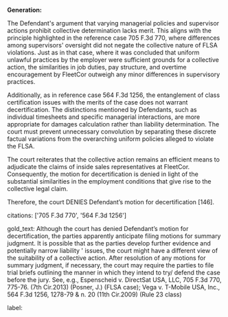 **Generation:**

The Defendant's argument that varying managerial policies and supervisor actions prohibit collective determination lacks merit. This aligns with the principle highlighted in the reference case 705 F.3d 770, where differences among supervisors' oversight did not negate the collective nature of FLSA violations. Just as in that case, where it was concluded that uniform unlawful practices by the employer were sufficient grounds for a collective action, the similarities in job duties, pay structure, and overtime encouragement by FleetCor outweigh any minor differences in supervisory practices.

Additionally, as in reference case 564 F.3d 1256, the entanglement of class certification issues with the merits of the case does not warrant decertification. The distinctions mentioned by Defendants, such as individual timesheets and specific managerial interactions, are more appropriate for damages calculation rather than liability determination. The court must prevent unnecessary convolution by separating these discrete factual variations from the overarching uniform policies alleged to violate the FLSA.

The court reiterates that the collective action remains an efficient means to adjudicate the claims of inside sales representatives at FleetCor. Consequently, the motion for decertification is denied in light of the substantial similarities in the employment conditions that give rise to the collective legal claim.

Therefore, the court DENIES Defendant’s motion for decertification [146].

citations: ['705 F.3d 770', '564 F.3d 1256']

gold_text: Although the court has denied Defendant’s motion for decertification, the parties apparently anticipate filing motions for summary judgment. It is possible that as the parties develop further evidence and potentially narrow liability ' issues, the court might have a different view of the suitability of a collective action. After resolution of any motions for summary judgment, if necessary, the court may require the parties to file trial briefs outlining the manner in which they intend to try/ defend the case before the jury. See, e.g., Espenscheid v. DirectSat USA, LLC, 705 F.3d 770, 775-76. (7th Cir.2013) (Posner, J.) (FLSA case); Vega v. T-Mobile USA, Inc., 564 F.3d 1256, 1278-79 & n. 20 (11th Cir.2009) (Rule 23 class)

label: 